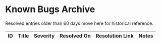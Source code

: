 # Known Bugs Archive

Resolved entries older than 60 days move here for historical reference.

| ID | Title | Severity | Resolved On | Resolution Link | Notes |
| --- | --- | --- | --- | --- | --- |
